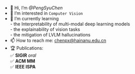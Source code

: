 - 👋 Hi, I’m *@PengSyuChen*
- 👀 I’m interested in `Computer Vision`
- 🌱 I’m currently learning
</br>       - the Interpretability of multi-modal deep learning models
</br>       - the explainability of vision tasks
</br>       - the mitigation of LVLM hallucinations
- 📫 How to reach me: [chenpx@hainanu.edu.cn](mailto:chenpx@hainanu.edu.cn)
- 🏆 Publications:
</br>       ✅ **SIGIR** *oral*
</br>       ✅ **ACM MM**
</br>       ✅ **IEEE ISPA**
